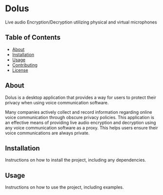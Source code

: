 # Dolus

Live audio Encryption/Decryption utilizing physical and virtual microphones

## Table of Contents

- [About](#about)
- [Installation](#installation)
- [Usage](#usage)
- [Contributing](#contributing)
- [License](#license)

## About

Dolus is a desktop application that provides a way for users to protect their privacy when using voice communication software. 

Many companies actively collect and record information regarding online voice communication through obscure privacy policies. This application is an effective means of providing live audio encryption and decryption using any voice communication software as a proxy. This helps users ensure their voice communications are always private.

## Installation

Instructions on how to install the project, including any dependencies.

## Usage

Instructions on how to use the project, including examples.
